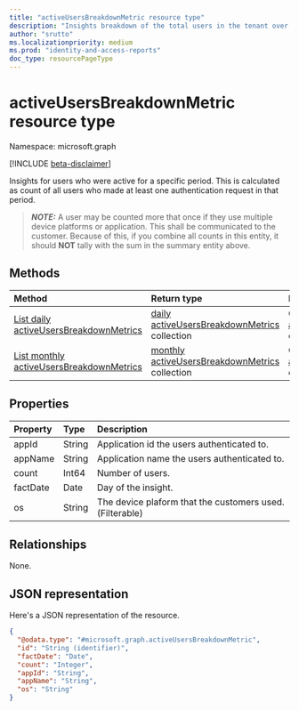 ```yaml
---
title: "activeUsersBreakdownMetric resource type"
description: "Insights breakdown of the total users in the tenant over time."
author: "srutto"
ms.localizationpriority: medium
ms.prod: "identity-and-access-reports"
doc_type: resourcePageType
---
```


# activeUsersBreakdownMetric resource type

Namespace: microsoft.graph

[!INCLUDE [beta-disclaimer](../../includes/beta-disclaimer.md)]

Insights for users who were active for a specific period. This is calculated as count of all users who made at least one authentication request in that period.

> **_NOTE:_**
> A user may be counted more that once if they use multiple device platforms or application. This shall be communicated to the customer.
> Because of this, if you combine all counts in this entity, it should **NOT** tally with the sum in the summary entity above.

## Methods
|Method|Return type|Description|
|:---|:---|:---|
|[List daily activeUsersBreakdownMetrics](../api/dailyuserinsightmetricsroot-list-activeusersbreakdown.md)|[daily activeUsersBreakdownMetrics](../resources/activeusersbreakdownmetric.md) collection|Get a list of the daily [activeUsersBreakdownMetric](../resources/activeusersbreakdownmetric.md) objects and their properties.|
|[List monthly activeUsersBreakdownMetrics](../api/monthlyuserinsightmetricsroot-list-activeusersbreakdown.md)|[monthly activeUsersBreakdownMetrics](../resources/activeusersbreakdownmetric.md) collection|Get a list of the monthly [activeUsersBreakdownMetric](../resources/activeusersbreakdownmetric.md) objects and their properties.|

## Properties
|Property|Type|Description|
|:---|:---|:---|
| appId    | String | Application id the users authenticated to.|              
| appName  | String | Application name the users authenticated to. |           
| count    | Int64  | Number of users.|                                     
| factDate | Date   | Day of the insight. |                                   
| os       | String | The device plaform that the customers used. (Filterable)|

## Relationships
None.

## JSON representation
Here's a JSON representation of the resource.
<!-- {
  "blockType": "resource",
  "keyProperty": "id",
  "@odata.type": "microsoft.graph.activeUsersBreakdownMetric",
  "openType": false
}
-->
``` json
{
  "@odata.type": "#microsoft.graph.activeUsersBreakdownMetric",
  "id": "String (identifier)",
  "factDate": "Date",
  "count": "Integer",
  "appId": "String",
  "appName": "String",
  "os": "String"
}
```

